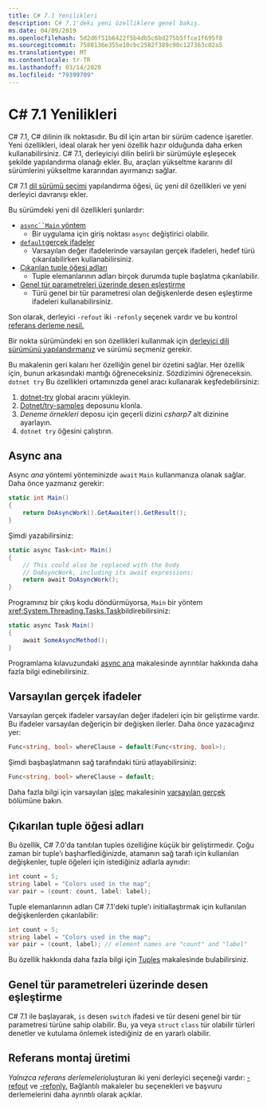 ```yaml
---
title: C# 7.1 Yenilikleri
description: C# 7.1'deki yeni özelliklere genel bakış.
ms.date: 04/09/2019
ms.openlocfilehash: 5d2d6f51b6422f5b4db5c6bd275b5ffce1f695f8
ms.sourcegitcommit: 7588136e355e10cbc2582f389c90c127363c02a5
ms.translationtype: MT
ms.contentlocale: tr-TR
ms.lasthandoff: 03/14/2020
ms.locfileid: "79399709"
---
```

# <a name="whats-new-in-c-71"></a>C# 7.1 Yenilikleri

C# 7.1, C# dilinin ilk noktasıdır. Bu dil için artan bir sürüm cadence işaretler. Yeni özellikleri, ideal olarak her yeni özellik hazır olduğunda daha erken kullanabilirsiniz. C# 7.1, derleyiciyi dilin belirli bir sürümüyle eşleşecek şekilde yapılandırma olanağı ekler. Bu, araçları yükseltme kararını dil sürümlerini yükseltme kararından ayırmanızı sağlar.

C# 7.1 [dil sürümü seçimi](../language-reference/configure-language-version.md) yapılandırma öğesi, üç yeni dil özellikleri ve yeni derleyici davranışı ekler.

Bu sürümdeki yeni dil özellikleri şunlardır:

- [`async``Main` yöntem](#async-main)
  - Bir uygulama için giriş noktası `async` değiştirici olabilir.
- [`default`gerçek ifadeler](#default-literal-expressions)
  - Varsayılan değer ifadelerinde varsayılan gerçek ifadeleri, hedef türü çıkarılabilirken kullanabilirsiniz.
- [Çıkarılan tuple öğesi adları](#inferred-tuple-element-names)
  - Tuple elemanlarının adları birçok durumda tuple başlatma çıkarılabilir.
- [Genel tür parametreleri üzerinde desen eşleştirme](#pattern-matching-on-generic-type-parameters)
  - Türü genel bir tür parametresi olan değişkenlerde desen eşleştirme ifadeleri kullanabilirsiniz.

Son olarak, derleyici `-refout` iki `-refonly` seçenek vardır ve bu kontrol [referans derleme nesil.](#reference-assembly-generation)

Bir nokta sürümündeki en son özellikleri kullanmak için [derleyici dili sürümünü yapılandırmanız](../language-reference/configure-language-version.md) ve sürümü seçmeniz gerekir.

Bu makalenin geri kalanı her özelliğin genel bir özetini sağlar. Her özellik için, bunun arkasındaki mantığı öğreneceksiniz. Sözdizimini öğreneceksin. `dotnet try` Bu özellikleri ortamınızda genel aracı kullanarak keşfedebilirsiniz:

1. [dotnet-try](https://github.com/dotnet/try/blob/master/README.md#setup) global aracını yükleyin.
1. [Dotnet/try-samples](https://github.com/dotnet/try-samples) deposunu klonla.
1. *Deneme örnekleri* deposu için geçerli dizini *csharp7* alt dizinine ayarlayın.
1. `dotnet try` öğesini çalıştırın.

## <a name="async-main"></a>Async ana

Async *ana* yöntemi yönteminizde `await` `Main` kullanmanıza olanak sağlar.
Daha önce yazmanız gerekir:

```csharp
static int Main()
{
    return DoAsyncWork().GetAwaiter().GetResult();
}
```

Şimdi yazabilirsiniz:

```csharp
static async Task<int> Main()
{
    // This could also be replaced with the body
    // DoAsyncWork, including its await expressions:
    return await DoAsyncWork();
}
```

Programınız bir çıkış kodu döndürmüyorsa, `Main` bir yöntem <xref:System.Threading.Tasks.Task>bildirebilirsiniz:

```csharp
static async Task Main()
{
    await SomeAsyncMethod();
}
```

Programlama kılavuzundaki [async ana](../programming-guide/main-and-command-args/index.md) makalesinde ayrıntılar hakkında daha fazla bilgi edinebilirsiniz.

## <a name="default-literal-expressions"></a>Varsayılan gerçek ifadeler

Varsayılan gerçek ifadeler varsayılan değer ifadeleri için bir geliştirme vardır.
Bu ifadeler varsayılan değeriçin bir değişken ilerler. Daha önce yazacağınız yer:

```csharp
Func<string, bool> whereClause = default(Func<string, bool>);
```

Şimdi başbaşlatmanın sağ tarafındaki türü atlayabilirsiniz:

```csharp
Func<string, bool> whereClause = default;
```

Daha fazla bilgi için varsayılan [işleç](../language-reference/operators/default.md) makalesinin [varsayılan gerçek](../language-reference/operators/default.md#default-literal) bölümüne bakın.

## <a name="inferred-tuple-element-names"></a>Çıkarılan tuple öğesi adları

Bu özellik, C# 7.0'da tanıtılan tuples özelliğine küçük bir geliştirmedir. Çoğu zaman bir tuple'ı başharflediğinizde, atamanın sağ tarafı için kullanılan değişkenler, tuple öğeleri için istediğiniz adlarla aynıdır:

```csharp
int count = 5;
string label = "Colors used in the map";
var pair = (count: count, label: label);
```

Tuple elemanlarının adları C# 7.1'deki tuple'ı initiallaştırmak için kullanılan değişkenlerden çıkarılabilir:

```csharp
int count = 5;
string label = "Colors used in the map";
var pair = (count, label); // element names are "count" and "label"
```

Bu özellik hakkında daha fazla bilgi için [Tuples](../tuples.md) makalesinde bulabilirsiniz.

## <a name="pattern-matching-on-generic-type-parameters"></a>Genel tür parametreleri üzerinde desen eşleştirme

C# 7.1 ile başlayarak, `is` desen `switch` ifadesi ve tür deseni genel bir tür parametresi türüne sahip olabilir. Bu, ya veya `struct` `class` tür olabilir türleri denetler ve kutulama önlemek istediğiniz de en yararlı olabilir.

## <a name="reference-assembly-generation"></a>Referans montaj üretimi

*Yalnızca referans derlemeleri*oluşturan iki yeni derleyici seçeneği vardır: [-refout](../language-reference/compiler-options/refout-compiler-option.md) ve [-refonly.](../language-reference/compiler-options/refonly-compiler-option.md)
Bağlantılı makaleler bu seçenekleri ve başvuru derlemelerini daha ayrıntılı olarak açıklar.
